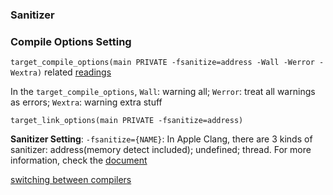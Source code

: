 ### Sanitizer

### Compile Options Setting

`target_compile_options(main PRIVATE -fsanitize=address -Wall -Werror -Wextra)`
related [readings](https://www.foonathan.net/2018/10/cmake-warnings/)

In the `target_compile_options`, `Wall`: warning all; `Werror`: treat all warnings as errors; `Wextra`: warning extra stuff

`target_link_options(main PRIVATE -fsanitize=address)`

**Sanitizer Setting**: `-fsanitize={NAME}`:
In Apple Clang, there are 3 kinds of sanitizer: address(memory detect included); undefined; thread.
For more information, check the [document](https://developer.apple.com/documentation/xcode/diagnosing-memory-thread-and-crash-issues-early)

[switching between compilers](https://stackoverflow.com/questions/7031126/switching-between-gcc-and-clang-llvm-using-cmake)

